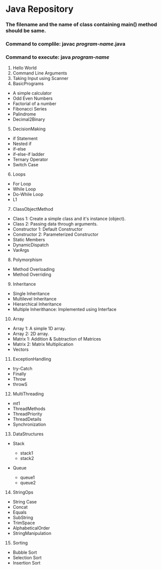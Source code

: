# Java Repository

### The filename and the name of class containing main() method should be same.
### Command to complile: javac _program-name_.java
### Command to execute: java _program-name_

01. Hello World
02. Command Line Arguments
03. Taking Input using Scanner
04. BasicPrograms
   * A simple calculator
   * Odd Even Numbers
   * Factorial of a number
   * Fibonacci Series
   * Palindrome
   * Decimal2Binary

05. DecisionMaking
   * if Statement
   * Nested if
   * if-else
   * if-else-if ladder
   * Ternary Operator
   * Switch Case

06. Loops
   * For Loop
   * While Loop
   * Do-While Loop
   * L1

07. ClassObjectMethod
   * Class 1: Create a simple class and it's instance (object).
   * Class 2: Passing data through arguments.
   * Constructor 1: Default Constructor
   * Constructor 2: Parameterized Constructor
   * Static Members
   * DynamicDispatch
   * VarArgs

08. Polymorphism
   * Method Overloading        
   * Method Overriding

09. Inheritance
   * Single Inheritance
   * Multilevel Inheritance
   * Hierarchical Inheritance
   * Multiple Inherithance: Implemented using Interface

10. Array
   * Array 1: A simple 1D array.
   * Array 2: 2D array.
   * Matrix 1: Addition & Subtraction of Matrices
   * Matrix 2: Matrix Multiplication
   * Vectors

11. ExceptionHandling
   * try-Catch
   * Finally
   * Throw
   * throwS

12. MultiThreading
   * mt1
   * ThreadMethods
   * ThreadPriority
   * ThreadDetails
   * Synchronization

13. DataStructures
   * Stack
      - stack1
      - stack2
      
   * Queue
      - queue1
      - queue2

14. StringOps
   * String Case
   * Concat
   * Equals
   * SubString
   * TrimSpace
   * AlphabeticalOrder
   * StringManipulation

15. Sorting 
   * Bubble Sort
   * Selection Sort
   * Insertion Sort